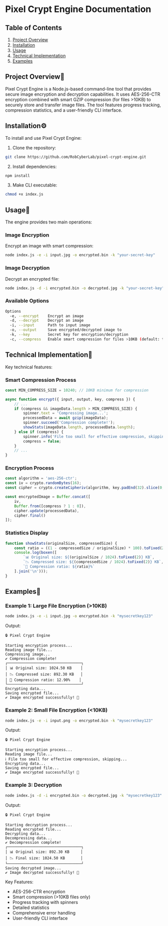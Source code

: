 # Pixel Crypt Engine Documentation

## Table of Contents
1. [Project Overview](#project-overview)
2. [Installation](#installation)
3. [Usage](#usage)
4. [Technical Implementation](#technical-implementation)
5. [Examples](#examples)

## Project Overview📝
Pixel Crypt Engine is a Node.js-based command-line tool that provides secure image encryption and decryption capabilities. It uses AES-256-CTR encryption combined with smart GZIP compression (for files >10KB) to securely store and transfer image files. The tool features progress tracking, compression statistics, and a user-friendly CLI interface.

## Installation⚙️
To install and use Pixel Crypt Engine:

1. Clone the repository:
```bash
git clone https://github.com/RobCyberLab/pixel-crypt-engine.git
```

2. Install dependencies:
```bash
npm install
```

3. Make CLI executable:
```bash
chmod +x index.js
```

## Usage📖
The engine provides two main operations:

### Image Encryption
Encrypt an image with smart compression:
```bash
node index.js -e -i input.jpg -o encrypted.bin -k "your-secret-key"
```

### Image Decryption
Decrypt an encrypted file:
```bash
node index.js -d -i encrypted.bin -o decrypted.jpg -k "your-secret-key"
```

### Available Options
```bash
Options
  -e, --encrypt    Encrypt an image
  -d, --decrypt    Decrypt an image
  -i, --input      Path to input image
  -o, --output     Save encrypted/decrypted image to
  -k, --key        Secret key for encryption/decryption
  -c, --compress   Enable smart compression for files >10KB (default: true)
```

## Technical Implementation🔐
Key technical features:

### Smart Compression Process
```javascript
const MIN_COMPRESS_SIZE = 10240; // 10KB minimum for compression

async function encrypt({ input, output, key, compress }) {
    // ...
    if (compress && imageData.length > MIN_COMPRESS_SIZE) {
        spinner.text = 'Compressing image...';
        processedData = await gzip(imageData);
        spinner.succeed('Compression complete!');
        showStats(imageData.length, processedData.length);
    } else if (compress) {
        spinner.info('File too small for effective compression, skipping...');
        compress = false;
    }
    // ...
}
```

### Encryption Process
```javascript
const algorithm = 'aes-256-ctr';
const iv = crypto.randomBytes(16);
const cipher = crypto.createCipheriv(algorithm, key.padEnd(32).slice(0, 32), iv);

const encryptedImage = Buffer.concat([
    iv,
    Buffer.from([compress ? 1 : 0]),
    cipher.update(processedData),
    cipher.final()
]);
```

### Statistics Display
```javascript
function showStats(originalSize, compressedSize) {
    const ratio = ((1 - compressedSize / originalSize) * 100).toFixed(2);
    console.log(boxen([
        `📊 Original size: ${(originalSize / 1024).toFixed(2)} KB`,
        `📉 Compressed size: ${(compressedSize / 1024).toFixed(2)} KB`,
        `💪 Compression ratio: ${ratio}%`
    ].join('\n')));
}
```

## Examples📌

### Example 1: Large File Encryption (>10KB)
```bash
node index.js -e -i input.jpg -o encrypted.bin -k "mysecretkey123"
```
Output:
```
🔒 Pixel Crypt Engine

Starting encryption process...
Reading image file...
Compressing image...
✔ Compression complete!
┌─────────────────────────────────┐
│ 📊 Original size: 1024.50 KB    │
│ 📉 Compressed size: 892.30 KB   │
│ 💪 Compression ratio: 12.90%    │
└─────────────────────────────────┘
Encrypting data...
Saving encrypted file...
✔ Image encrypted successfully! 🎉
```

### Example 2: Small File Encryption (<10KB)
```bash
node index.js -e -i input.png -o encrypted.bin -k "mysecretkey123"
```
Output:
```
🔒 Pixel Crypt Engine

Starting encryption process...
Reading image file...
ℹ File too small for effective compression, skipping...
Encrypting data...
Saving encrypted file...
✔ Image encrypted successfully! 🎉
```

### Example 3: Decryption
```bash
node index.js -d -i encrypted.bin -o decrypted.jpg -k "mysecretkey123"
```
Output:
```
🔒 Pixel Crypt Engine

Starting decryption process...
Reading encrypted file...
Decrypting data...
Decompressing data...
✔ Decompression complete!
┌─────────────────────────────────┐
│ 📊 Original size: 892.30 KB     │
│ 📉 Final size: 1024.50 KB       │
└─────────────────────────────────┘
Saving decrypted image...
✔ Image decrypted successfully! 🎉
```

Key Features:
- AES-256-CTR encryption
- Smart compression (>10KB files only)
- Progress tracking with spinners
- Detailed statistics
- Comprehensive error handling
- User-friendly CLI interface